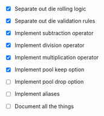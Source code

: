- [X] Separate out die rolling logic
- [X] Separate out die validation rules
- [X] Implement subtraction operator
- [X] Implement division operator
- [X] Implement multiplication operator

- [X] Implement pool keep option
- [ ] Implement pool drop option

- [ ] Implement aliases
- [ ] Document all the things
